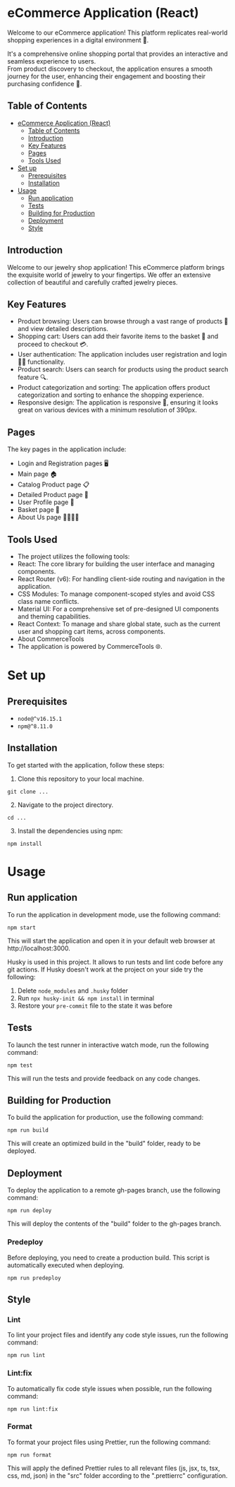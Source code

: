 # eCommerce Application (React)

Welcome to our eCommerce application! This platform replicates real-world shopping experiences in a digital environment 🏪.

It's a comprehensive online shopping portal that provides an interactive and seamless experience to users.\
From product discovery to checkout, the application ensures a smooth journey for the user, enhancing their engagement and boosting their purchasing confidence 🚀.

## Table of Contents

- [eCommerce Application (React)](#ecommerce-application-react)
  - [Table of Contents](#table-of-contents)
  - [Introduction](#introduction)
  - [Key Features](#key-features)
  - [Pages](#pages)
  - [Tools Used](#tools-used)
- [Set up](#set-up)
  - [Prerequisites](#prerequisites)
  - [Installation](#installation)
- [Usage](#usage)
  - [Run application](#run-application)
  - [Tests](#tests)
  - [Building for Production](#building-for-production)
  - [Deployment](#deployment)
  - [Style](#style)

## Introduction

Welcome to our jewelry shop application! This eCommerce platform brings the exquisite world of jewelry to your fingertips. We offer an extensive collection of beautiful and carefully crafted jewelry pieces.

## Key Features

- Product browsing: Users can browse through a vast range of products 💍 and view detailed descriptions.
- Shopping cart: Users can add their favorite items to the basket 🛒 and proceed to checkout 💳.
- User authentication: The application includes user registration and login 📝🔐 functionality.
- Product search: Users can search for products using the product search feature 🔍.
- Product categorization and sorting: The application offers product categorization and sorting to enhance the shopping experience.
- Responsive design: The application is responsive 📲, ensuring it looks great on various devices with a minimum resolution of 390px.

## Pages

The key pages in the application include:

- Login and Registration pages 🖥
- Main page 🏠
- Catalog Product page 📋
- Detailed Product page 🔎
- User Profile page 👤
- Basket page 🛒
- About Us page 🙋‍♂️🙋‍♀️

## Tools Used

- The project utilizes the following tools:
- React: The core library for building the user interface and managing components.
- React Router (v6): For handling client-side routing and navigation in the application.
- CSS Modules: To manage component-scoped styles and avoid CSS class name conflicts.
- Material UI: For a comprehensive set of pre-designed UI components and theming capabilities.
- React Context: To manage and share global state, such as the current user and shopping cart items, across components.
- About CommerceTools
- The application is powered by CommerceTools 🌐.

# Set up

## Prerequisites

- `node@^v16.15.1`
- `npm@^8.11.0`

## Installation

To get started with the application, follow these steps:

1. Clone this repository to your local machine.

```
git clone ...
```

2. Navigate to the project directory.

```
cd ...
```

3. Install the dependencies using npm:

```
npm install
```

# Usage

## Run application

To run the application in development mode, use the following command:

```
npm start
```

This will start the application and open it in your default web browser at http://localhost:3000.

Husky is used in this project. It allows to run tests and lint code before any git actions.
If Husky doesn't work at the project on your side try the following:

1. Delete `node_modules` and `.husky` folder
2. Run `npx husky-init && npm install` in terminal
3. Restore your `pre-commit` file to the state it was before

## Tests

To launch the test runner in interactive watch mode, run the following command:

    npm test

This will run the tests and provide feedback on any code changes.

## Building for Production

To build the application for production, use the following command:

    npm run build

This will create an optimized build in the "build" folder, ready to be deployed.

## Deployment

To deploy the application to a remote gh-pages branch, use the following command:

    npm run deploy

This will deploy the contents of the "build" folder to the gh-pages branch.

### Predeploy

Before deploying, you need to create a production build. This script is automatically executed when deploying.

    npm run predeploy

## Style

### Lint

To lint your project files and identify any code style issues, run the following command:

    npm run lint

### Lint:fix

To automatically fix code style issues when possible, run the following command:

    npm run lint:fix

### Format

To format your project files using Prettier, run the following command:

    npm run format

This will apply the defined Prettier rules to all relevant files (js, jsx, ts, tsx, css, md, json) in the "src" folder according to the ".prettierrc" configuration.
